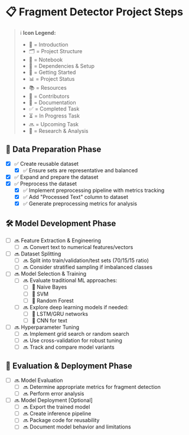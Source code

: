 # 📋 Fragment Detector Project Steps

> ℹ️ **Icon Legend:**  
> - 📘 = Introduction  
> - 🗂️ = Project Structure  
> - 📓 = Notebook  
> - 🧰 = Dependencies & Setup  
> - 🚀 = Getting Started  
> - 📊 = Project Status  
> - 📚 = Resources  
> - 👥 = Contributors  
> - 📝 = Documentation  
> - ✅ = Completed Task
> - ⏳ = In Progress Task
> - 🔜 = Upcoming Task
> - 🔬 = Research & Analysis

## 🧪 Data Preparation Phase
- [x] ✅ Create reusable dataset
    - [x] ✅ Ensure sets are representative and balanced
- [x] ✅ Expand and prepare the dataset
- [x] ✅ Preprocess the dataset
  - [x] ✅ Implement preprocessing pipeline with metrics tracking
  - [x] ✅ Add "Processed Text" column to dataset
  - [x] ✅ Generate preprocessing metrics for analysis

## 🛠️ Model Development Phase
- [ ] 🔜 Feature Extraction & Engineering
  - [ ] 🔜 Convert text to numerical features/vectors

- [ ] 🔜 Dataset Splitting
  - [ ] 🔜 Split into train/validation/test sets (70/15/15 ratio)
  - [ ] 🔜 Consider stratified sampling if imbalanced classes

- [ ] 🔜 Model Selection & Training
  - [ ] 🔜 Evaluate traditional ML approaches:
    - [ ] 🔬 Naive Bayes
    - [ ] 🔬 SVM
    - [ ] 🔬 Random Forest
  - [ ] 🔜 Explore deep learning models if needed:
    - [ ] 🔬 LSTM/GRU networks
    - [ ] 🔬 CNN for text

- [ ] 🔜 Hyperparameter Tuning
  - [ ] 🔜 Implement grid search or random search
  - [ ] 🔜 Use cross-validation for robust tuning
  - [ ] 🔜 Track and compare model variants

## 🚀 Evaluation & Deployment Phase
- [ ] 🔜 Model Evaluation
  - [ ] 🔜 Determine appropriate metrics for fragment detection
  - [ ] 🔜 Perform error analysis

- [ ] 🔜 Model Deployment [Optional]
  - [ ] 🔜 Export the trained model
  - [ ] 🔜 Create inference pipeline
  - [ ] 🔜 Package code for reusability
  - [ ] 🔜 Document model behavior and limitations